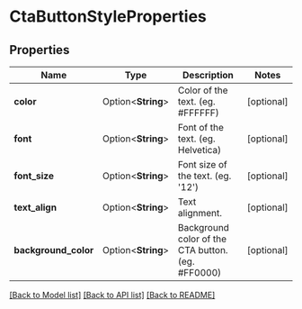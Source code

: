 # CtaButtonStyleProperties

## Properties

Name | Type | Description | Notes
------------ | ------------- | ------------- | -------------
**color** | Option<**String**> | Color of the text. (eg. #FFFFFF) | [optional]
**font** | Option<**String**> | Font of the text. (eg. Helvetica) | [optional]
**font_size** | Option<**String**> | Font size of the text. (eg. '12') | [optional]
**text_align** | Option<**String**> | Text alignment. | [optional]
**background_color** | Option<**String**> | Background color of the CTA button. (eg. #FF0000) | [optional]

[[Back to Model list]](../README.md#documentation-for-models) [[Back to API list]](../README.md#documentation-for-api-endpoints) [[Back to README]](../README.md)


